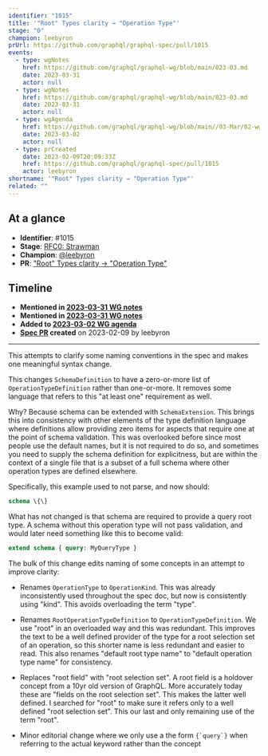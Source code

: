 ```yaml
---
identifier: "1015"
title: '"Root" Types clarity → "Operation Type"'
stage: "0"
champion: leebyron
prUrl: https://github.com/graphql/graphql-spec/pull/1015
events:
  - type: wgNotes
    href: https://github.com/graphql/graphql-wg/blob/main/023-03.md
    date: 2023-03-31
    actor: null
  - type: wgNotes
    href: https://github.com/graphql/graphql-wg/blob/main/023-03.md
    date: 2023-03-31
    actor: null
  - type: wgAgenda
    href: https://github.com/graphql/graphql-wg/blob/main//03-Mar/02-wg-primary.md
    date: 2023-03-02
    actor: null
  - type: prCreated
    date: 2023-02-09T20:09:33Z
    href: https://github.com/graphql/graphql-spec/pull/1015
    actor: leebyron
shortname: '"Root" Types clarity → "Operation Type"'
related: ""
---
```


## At a glance

- **Identifier**: #1015
- **Stage**: [RFC0: Strawman](https://github.com/graphql/graphql-spec/blob/main/CONTRIBUTING.md#stage-0-strawman)
- **Champion**: [@leebyron](https://github.com/leebyron)
- **PR**: ["Root" Types clarity → "Operation Type"](https://github.com/graphql/graphql-spec/pull/1015)

<!-- BEGIN_CUSTOM_TEXT -->



<!-- END_CUSTOM_TEXT -->

## Timeline

- **Mentioned in [2023-03-31 WG notes](https://github.com/graphql/graphql-wg/blob/main/023-03.md)**
- **Mentioned in [2023-03-31 WG notes](https://github.com/graphql/graphql-wg/blob/main/023-03.md)**
- **Added to [2023-03-02 WG agenda](https://github.com/graphql/graphql-wg/blob/main//03-Mar/02-wg-primary.md)**
- **[Spec PR](https://github.com/graphql/graphql-spec/pull/1015) created** on 2023-02-09 by leebyron

<!-- VERBATIM -->

---

This attempts to clarify some naming conventions in the spec and makes one meaningful syntax change.

This changes `SchemaDefinition` to have a zero-or-more list of `OperationTypeDefinition` rather than one-or-more. It removes some language that refers to this "at least one" requirement as well.

Why? Because schema can be extended with `SchemaExtension`. This brings this into consistency with other elements of the type definition language where definitions allow providing zero items for aspects that require one at the point of schema validation. This was overlooked
before since most people use the default names, but it is not required to do so, and sometimes you need to supply the schema definition for explicitness, but are within the context of a single file that is a subset of a full schema where other operation types are defined elsewhere.

Specifically, this example used to not parse, and now should:

```graphql
schema \{\}
```

What has not changed is that schema are required to provide a query root type. A schema without this operation type will not pass validation, and would later need something like this to become valid:

```graphql
extend schema { query: MyQueryType }
```

The bulk of this change edits naming of some concepts in an attempt to improve clarity:

- Renames `OperationType` to `OperationKind`. This was already inconsistently used throughout the spec doc, but now is consistently using "kind". This avoids overloading the term "type".

- Renames `RootOperationTypeDefinition` to `OperationTypeDefinition`. We use "root" in an overloaded way and this was redundant. This improves the text to be a well defined provider of the type for a root selection set of an operation, so this shorter name is less redundant and easier to read. This also renames "default root type name" to "default operation type name" for consistency.

- Replaces "root field" with "root selection set". A root field is a holdover concept from a 10yr old version of GraphQL. More accurately today these are "fields on the root selection set". This makes the latter well defined. I searched for "root" to make sure it refers only to a well defined "root selection set". This our last and only remaining use of the term "root".

- Minor editorial change where we only use a the form ``{`query`}`` when referring to the actual keyword rather than the concept
